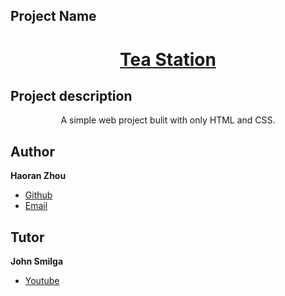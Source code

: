## Project Name
[<h1 align="center">Tea Station</h1>](https://xxxtea-stationxxx.netlify.app/)

## Project description

<p align="center">A simple web project bulit with only HTML and CSS.

## Author
**Haoran Zhou**

 - [Github](https://github.com/vvhys0ser10us "Haoran Zhou")
 - [Email](mailto:kens0serious@gmail.com)

## Tutor
**John Smilga**

- [Youtube](https://www.youtube.com/c/CodingAddict/featured "John Smilga")
